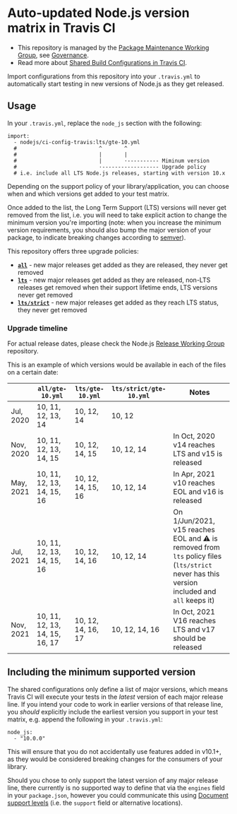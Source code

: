 # Auto-updated Node.js version matrix in Travis CI

- This repository is managed by the [Package Maintenance Working Group](https://github.com/nodejs/package-maintenance), see [Governance](https://github.com/nodejs/package-maintenance/blob/master/Governance.md).
- Read more about [Shared Build Configurations in Travis CI](https://docs.travis-ci.com/user/build-config-imports/).

Import configurations from this repository into your `.travis.yml` to automatically start testing in new versions of Node.js as they get released.

## Usage

In your `.travis.yml`, replace the `node_js` section with the following:

```
import:
  - nodejs/ci-config-travis:lts/gte-10.yml
  #                          ^       ^
  #                          |       |
  #                          |       ·---------- Miminum version
  #                          ·------------------ Upgrade policy
  # i.e. include all LTS Node.js releases, starting with version 10.x
```

Depending on the support policy of your library/application, you can choose when and which versions get added to your test matrix.

Once added to the list, the Long Term Support (LTS) versions will never get removed from the list, i.e. you will need to take explicit action to change the minimum version you're importing (note: when you increase the minimum version requirements, you should also bump the major version of your package, to indicate breaking changes according to [semver](https://semver.org/)).

This repository offers three upgrade policies:

- **[`all`](./all)** - new major releases get added as they are released, they never get removed
- **[`lts`](./lts)** - new major releases get added as they are released, non-LTS releases get removed when their support lifetime ends, LTS versions never get removed
- **[`lts/strict`](./lts/strict)** - new major releases get added as they reach LTS status, they never get removed   

### Upgrade timeline

For actual release dates, please check the Node.js [Release Working Group](https://github.com/nodejs/Release/#release-schedule) repository.

This is an example of which versions would be available in each of the files on a certain date:

|                       | `all/gte-10.yml`               | `lts/gte-10.yml`        | `lts/strict/gte-10.yml` | Notes
|-----------------------|--------------------------------|-------------------------|-------------------------|-------
| Jul, 2020             | 10, 11, 12, 13, 14             | 10, 12, 14              | 10, 12                  |
| Nov, 2020             | 10, 11, 12, 13, 14, 15         | 10, 12, 14, 15          | 10, 12, 14              | In Oct, 2020 v14 reaches LTS and v15 is released
| May, 2021             | 10, 11, 12, 13, 14, 15, 16     | 10, 12, 14, 15, 16      | 10, 12, 14              | In Apr, 2021 v10 reaches EOL and v16 is released
| Jul, 2021             | 10, 11, 12, 13, 14, 15, 16     | 10, 12, 14, 16          | 10, 12, 14              | On 1/Jun/2021, v15 reaches EOL and ⚠️ is removed from `lts` policy files (`lts/strict` never has this version included and `all` keeps it)
| Nov, 2021             | 10, 11, 12, 13, 14, 15, 16, 17 | 10, 12, 14, 16, 17      | 10, 12, 14, 16          | In Oct, 2021 V16 reaches LTS and v17 should be released


## Including the minimum supported version

The shared configurations only define a list of major versions, which means Travis CI will execute your tests in the _latest_ version of each major release line. If you intend your code to work in earlier versions of that release line, you _should_ explicitly include the earliest version you support in your test matrix, e.g. append the following in your `.travis.yml`:

```
node_js:
  - "10.0.0"
```

This will ensure that you do not accidentally use features added in v10.1+, as they would be considered breaking changes for the consumers of your library.

Should you chose to only support the latest version of any major release line, there currently is no supported way to define that via the `engines` field in your `package.json`, however you could communicate this using [Document support levels](https://github.com/nodejs/package-maintenance/blob/master/docs/PACKAGE-SUPPORT.md) (i.e. the `support` field or alternative locations).
